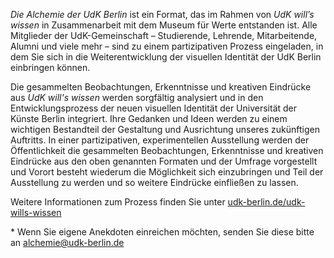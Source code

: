*Die Alchemie der UdK Berlin* ist ein Format, das im Rahmen von *UdK will’s wissen* in Zusammenarbeit mit dem Museum für Werte entstanden ist. Alle Mitglieder der UdK-Gemeinschaft – Studierende, Lehrende, Mitarbeitende, Alumni und viele mehr – sind zu einem partizipativen Prozess eingeladen, in dem Sie sich in die Weiterentwicklung der visuellen Identität der UdK Berlin einbringen können.

Die gesammelten Beobachtungen, Erkenntnisse und kreativen Eindrücke aus *UdK will's wissen* werden sorgfältig analysiert und in den Entwicklungsprozess der neuen visuellen Identität der Universität der Künste Berlin integriert. Ihre Gedanken und Ideen werden zu einem wichtigen Bestandteil der Gestaltung und Ausrichtung unseres zukünftigen Auftritts. In einer partizipativen, experimentellen Ausstellung werden der Öffentlichkeit die gesammelten Beobachtungen, Erkenntnisse und kreativen Eindrücke aus den oben genannten Formaten und der Umfrage vorgestellt und Vorort besteht wiederum die Möglichkeit sich einzubringen und Teil der Ausstellung zu werden und so weitere Eindrücke einfließen zu lassen.

Weitere Informationen zum Prozess finden Sie unter [udk-berlin.de/udk-wills-wissen](https://www.udk-berlin.de/udk-wills-wissen)

\* Wenn Sie eigene Anekdoten einreichen möchten, senden Sie diese bitte an [alchemie@udk-berlin.de](mailto:alchemie@udk-berlin.de)